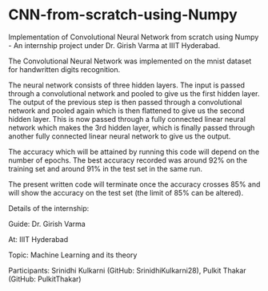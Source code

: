 # CNN-from-scratch-using-Numpy
Implementation of Convolutional Neural Network from scratch using Numpy - An internship project under Dr. Girish Varma at IIIT Hyderabad.


The Convolutional Neural Network was implemented on the mnist dataset for handwritten digits recognition.

The neural network consists of three hidden layers. The input is passed through a convolutional network and pooled to give us the first hidden layer. The output of the previous step is then passed through a convolutional network and pooled again which is then flattened to give us the second hidden layer. This is now passed through a fully connected linear neural network which makes the 3rd hidden layer, which is finally passed through another fully connected linear neural network to give us the output.

The accuracy which will be attained by running this code will depend on the number of epochs. The best accuracy recorded was around 92% on the training set and around 91% in the test set in the same run.

The present written code will terminate once the accuracy crosses 85% and will show the accuracy on the test set (the limit of 85% can be altered).

Details of the internship:

Guide: Dr. Girish Varma

At: IIIT Hyderabad

Topic: Machine Learning and its theory

Participants: Srinidhi Kulkarni (GitHub: SrinidhiKulkarni28),
              Pulkit Thakar (GitHub: PulkitThakar)
